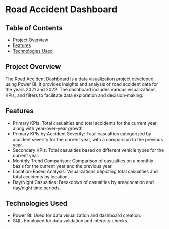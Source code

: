 # Road Accident Dashboard

## Table of Contents
- [Project Overview](#project-overview)
- [Features](#features)
- [Technologies Used](#technologies-used)


## Project Overview

The Road Accident Dashboard is a data visualization project developed using Power BI. It provides insights and analysis of road accident data for the years 2021 and 2022. The dashboard includes various visualizations, KPIs, and filters to facilitate data exploration and decision-making.

## Features

- Primary KPIs: Total casualties and total accidents for the current year, along with year-over-year growth.
- Primary KPIs by Accident Severity: Total casualties categorized by accident severity for the current year, with a comparison to the previous year.
- Secondary KPIs: Total casualties based on different vehicle types for the current year.
- Monthly Trend Comparison: Comparison of casualties on a monthly basis for the current year and the previous year.
- Location-Based Analysis: Visualizations depicting total casualties and total accidents by location.
- Day/Night Casualties: Breakdown of casualties by area/location and day/night time periods.

## Technologies Used

- Power BI: Used for data visualization and dashboard creation.
- SQL: Employed for data validation and integrity checks.

